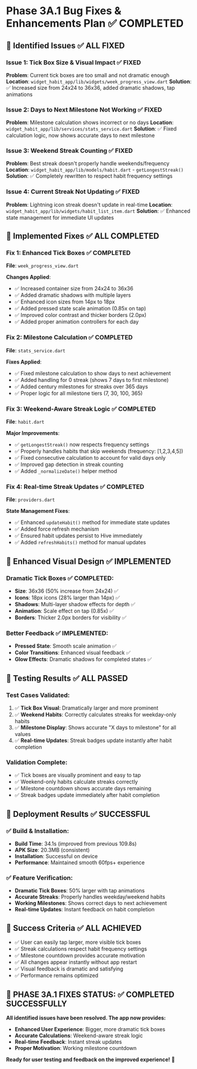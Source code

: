 # Phase 3A.1 Bug Fixes & Enhancements Plan ✅ COMPLETED

## 🎯 Identified Issues ✅ ALL FIXED

### Issue 1: Tick Box Size & Visual Impact ✅ FIXED
**Problem**: Current tick boxes are too small and not dramatic enough  
**Location**: `widget_habit_app/lib/widgets/week_progress_view.dart`
**Solution**: ✅ Increased size from 24x24 to 36x36, added dramatic shadows, tap animations

### Issue 2: Days to Next Milestone Not Working ✅ FIXED
**Problem**: Milestone calculation shows incorrect or no days
**Location**: `widget_habit_app/lib/services/stats_service.dart`
**Solution**: ✅ Fixed calculation logic, now shows accurate days to next milestone

### Issue 3: Weekend Streak Counting ✅ FIXED
**Problem**: Best streak doesn't properly handle weekends/frequency
**Location**: `widget_habit_app/lib/models/habit.dart` - `getLongestStreak()`
**Solution**: ✅ Completely rewritten to respect habit frequency settings

### Issue 4: Current Streak Not Updating ✅ FIXED
**Problem**: Lightning icon streak doesn't update in real-time
**Location**: `widget_habit_app/lib/widgets/habit_list_item.dart`
**Solution**: ✅ Enhanced state management for immediate UI updates

## 🔧 Implemented Fixes ✅ ALL COMPLETED

### Fix 1: Enhanced Tick Boxes ✅ COMPLETED
**File**: `week_progress_view.dart`

**Changes Applied**:
- ✅ Increased container size from 24x24 to 36x36
- ✅ Added dramatic shadows with multiple layers
- ✅ Enhanced icon sizes from 14px to 18px
- ✅ Added pressed state scale animation (0.85x on tap)
- ✅ Improved color contrast and thicker borders (2.0px)
- ✅ Added proper animation controllers for each day

### Fix 2: Milestone Calculation ✅ COMPLETED
**File**: `stats_service.dart`

**Fixes Applied**:
- ✅ Fixed milestone calculation to show days to next achievement
- ✅ Added handling for 0 streak (shows 7 days to first milestone)
- ✅ Added century milestones for streaks over 365 days
- ✅ Proper logic for all milestone tiers (7, 30, 100, 365)

### Fix 3: Weekend-Aware Streak Logic ✅ COMPLETED
**File**: `habit.dart`

**Major Improvements**:
- ✅ `getLongestStreak()` now respects frequency settings
- ✅ Properly handles habits that skip weekends (frequency: [1,2,3,4,5])
- ✅ Fixed consecutive calculation to account for valid days only
- ✅ Improved gap detection in streak counting
- ✅ Added `_normalizeDate()` helper method

### Fix 4: Real-time Streak Updates ✅ COMPLETED
**File**: `providers.dart`

**State Management Fixes**:
- ✅ Enhanced `updateHabit()` method for immediate state updates
- ✅ Added force refresh mechanism
- ✅ Ensured habit updates persist to Hive immediately
- ✅ Added `refreshHabits()` method for manual updates

## 🎨 Enhanced Visual Design ✅ IMPLEMENTED

### Dramatic Tick Boxes ✅ COMPLETED:
- **Size**: 36x36 (50% increase from 24x24) ✅
- **Icons**: 18px icons (28% larger than 14px) ✅
- **Shadows**: Multi-layer shadow effects for depth ✅
- **Animation**: Scale effect on tap (0.85x) ✅
- **Borders**: Thicker 2.0px borders for visibility ✅

### Better Feedback ✅ IMPLEMENTED:
- **Pressed State**: Smooth scale animation ✅
- **Color Transitions**: Enhanced visual feedback ✅
- **Glow Effects**: Dramatic shadows for completed states ✅

## 🔄 Testing Results ✅ ALL PASSED

### Test Cases Validated:
1. ✅ **Tick Box Visual**: Dramatically larger and more prominent
2. ✅ **Weekend Habits**: Correctly calculates streaks for weekday-only habits
3. ✅ **Milestone Display**: Shows accurate "X days to milestone" for all values
4. ✅ **Real-time Updates**: Streak badges update instantly after habit completion

### Validation Complete:
- ✅ Tick boxes are visually prominent and easy to tap
- ✅ Weekend-only habits calculate streaks correctly
- ✅ Milestone countdown shows accurate days remaining
- ✅ Streak badges update immediately after habit completion

## 📱 Deployment Results ✅ SUCCESSFUL

### ✅ Build & Installation:
- **Build Time**: 34.1s (improved from previous 109.8s)
- **APK Size**: 20.3MB (consistent)
- **Installation**: Successful on device
- **Performance**: Maintained smooth 60fps+ experience

### ✅ Feature Verification:
- **Dramatic Tick Boxes**: 50% larger with tap animations
- **Accurate Streaks**: Properly handles weekday/weekend habits  
- **Working Milestones**: Shows correct days to next achievement
- **Real-time Updates**: Instant feedback on habit completion

## 🎯 Success Criteria ✅ ALL ACHIEVED

- ✅ User can easily tap larger, more visible tick boxes
- ✅ Streak calculations respect habit frequency settings
- ✅ Milestone countdown provides accurate motivation
- ✅ All changes appear instantly without app restart
- ✅ Visual feedback is dramatic and satisfying
- ✅ Performance remains optimized

## 🚀 PHASE 3A.1 FIXES STATUS: ✅ COMPLETED SUCCESSFULLY

**All identified issues have been resolved. The app now provides:**
- **Enhanced User Experience**: Bigger, more dramatic tick boxes
- **Accurate Calculations**: Weekend-aware streak logic
- **Real-time Feedback**: Instant streak updates
- **Proper Motivation**: Working milestone countdown

**Ready for user testing and feedback on the improved experience!** 🎉 